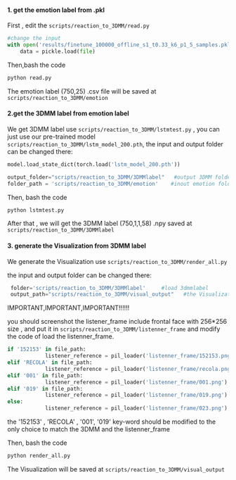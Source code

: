 #### 1. get the emotion label from  .pkl

First , edit the `scripts/reaction_to_3DMM/read.py` 

```python
#change the input 
with open('results/finetune_100000_offline_s1_t0.33_k6_p1_5_samples.pkl', 'rb') as file:  
    data = pickle.load(file)
```

Then,bash the code

```bash
python read.py
```

 The emotion label (750,25) .csv file will be saved at   `scripts/reaction_to_3DMM/emotion` 

#### 2.get the 3DMM label from emotion label

We get 3DMM label use `scripts/reaction_to_3DMM/lstmtest.py` , you can just use our pre-trained model  `scripts/reaction_to_3DMM/lstm_model_200.pth`, the input and output folder can be changed there:

```python
model.load_state_dict(torch.load('lstm_model_200.pth'))

output_folder="scripts/reaction_to_3DMM/3DMMlabel"   #output 3DMM folder
folder_path = 'scripts/reaction_to_3DMM/emotion' 	#inout emotion folder
```

Then, bash the code 

```bash
python lstmtest.py
```

After that , we will get the 3DMM label (750,1,1,58) .npy  saved at  `scripts/reaction_to_3DMM/3DMMlabel`



#### 3. generate the Visualization from 3DMM label

We generate the Visualization use `scripts/reaction_to_3DMM/render_all.py` 

 the input and output folder can be changed there:

```python
 folder='scripts/reaction_to_3DMM/3DMMlabel'     #load 3dmmlabel 
 output_path="scripts/reaction_to_3DMM/visual_output"   #the Visualization will output in this folder
```



IMPORTANT,IMPORTANT,IMPORTANT!!!!!!

you should  screenshot the listener_frame  include frontal face  with 256*256 size , and put it in   `scripts/reaction_to_3DMM/listenner_frame`  and modify  the code of load the listenner_frame.

```python
if '152153' in file_path:
            listener_reference = pil_loader('listenner_frame/152153.png')      
elif 'RECOLA' in file_path:
            listener_reference = pil_loader('listenner_frame/recola.png')
elif '001' in file_path:
            listener_reference = pil_loader('listenner_frame/001.png')
elif '019' in file_path:
            listener_reference = pil_loader('listenner_frame/019.png')
else:
            listener_reference = pil_loader('listenner_frame/023.png')
```

the '152153' , 'RECOLA' , '001', '019'   key-word should be modified to  the  only choice to match the 3DMM and the listenner_frame

Then, bash the code

```bash
python render_all.py
```

The Visualization will be saved at  `scripts/reaction_to_3DMM/visual_output` 